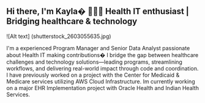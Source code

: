 ## Hi there, I'm Kayla� 👩🏿‍💻 Health IT enthusiast | Bridging healthcare & technology

![Alt text] (shutterstock_2603055635.jpg)

I'm a experienced Program Manager and Senior Data Analyst passionate about Health IT making contributions� I bridge the gap between healthcare challenges and technology solutions—leading programs, streamlining workflows, and delivering real-world impact through code and coordination. I have previously worked on a project with the Center for Medicaid & Medicare services utilizing AWS Cloud Infrastructure. Im currently working on a major EHR Implementation project with Oracle Health and Indian Health Services.


<!--



-->
